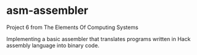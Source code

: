 # asm-assembler
Project 6 from The Elements Of Computing Systems

Implementing a basic assembler that translates programs written in Hack assembly language into binary code.
